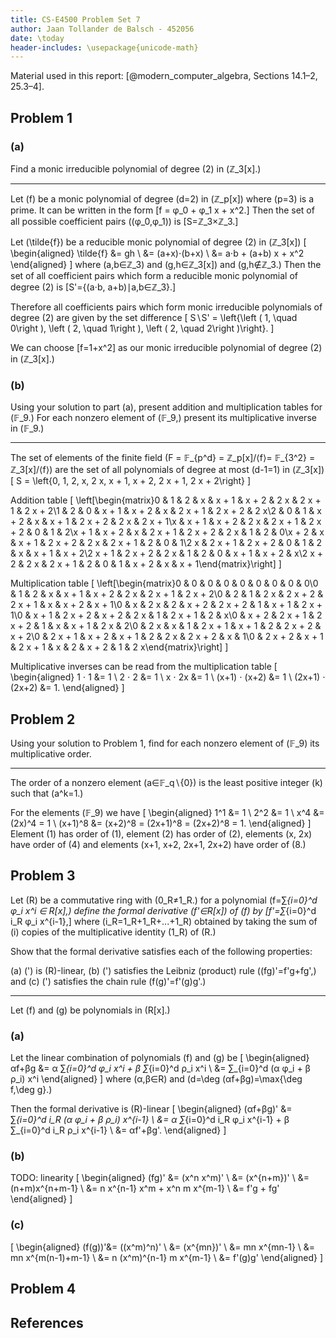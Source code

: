 ```yaml
---
title: CS-E4500 Problem Set 7
author: Jaan Tollander de Balsch - 452056
date: \today
header-includes: \usepackage{unicode-math}
---
```

Material used in this report: [@modern_computer_algebra, Sections 14.1–2, 25.3–4].

## Problem 1
### (a)
Find a monic irreducible polynomial of degree \(2\) in \(ℤ_3[x].\)

---

Let \(f\) be a monic polynomial of degree \(d=2\) in \(ℤ_p[x]\) where \(p=3\) is a prime. It can be written in the form \[f = φ_0 + φ_1 x + x^2.\] Then the set of all possible coefficient pairs \((φ_0,φ_1)\) is \[S=ℤ_3×ℤ_3.\]

Let \(\tilde{f}\) be a reducible monic polynomial of degree \(2\) in \(ℤ_3[x]\)
\[
\begin{aligned}
\tilde{f} &= gh \\
&= (a+x)⋅(b+x) \\
&= a⋅b + (a+b) x + x^2
\end{aligned}
\]
where \(a,b∈ℤ_3\) and \(g,h∈ℤ_3[x]\) and \(g,h∉ℤ_3.\) Then the set of all coefficient pairs which form a reducible monic polynomial of degree \(2\) is \[S'=\{(a⋅b, a+b)∣a,b∈ℤ_3\}.\]

Therefore all coefficients pairs which form monic irreducible polynomials of degree \(2\) are given by the set difference
\[
S∖S' = \left\{\left ( 1, \quad 0\right ), \left ( 2, \quad 1\right ), \left ( 2, \quad 2\right )\right\}.
\]

We can choose \[f=1+x^2\] as our monic irreducible polynomial of degree \(2\) in \(ℤ_3[x].\)


### (b)
Using your solution to part (a), present addition and multiplication tables for \(𝔽_9.\) For each nonzero element of \(𝔽_9,\) present its multiplicative inverse in \(𝔽_9.\)

---

The set of elements of the finite field \(F = 𝔽_{p^d} = ℤ_p[x]/⟨f⟩= 𝔽_{3^2} = ℤ_3[x]/⟨f⟩\) are the set of all polynomials of degree at most \(d-1=1\) in \(ℤ_3[x]\)
\[
S = \left\{0, 1, 2, x, 2 x, x + 1, x + 2, 2 x + 1, 2 x + 2\right\}
\]

Addition table
\[
\left[\begin{matrix}0 & 1 & 2 & x & x + 1 & x + 2 & 2 x & 2 x + 1 & 2 x + 2\\1 & 2 & 0 & x + 1 & x + 2 & x & 2 x + 1 & 2 x + 2 & 2 x\\2 & 0 & 1 & x + 2 & x & x + 1 & 2 x + 2 & 2 x & 2 x + 1\\x & x + 1 & x + 2 & 2 x & 2 x + 1 & 2 x + 2 & 0 & 1 & 2\\x + 1 & x + 2 & x & 2 x + 1 & 2 x + 2 & 2 x & 1 & 2 & 0\\x + 2 & x & x + 1 & 2 x + 2 & 2 x & 2 x + 1 & 2 & 0 & 1\\2 x & 2 x + 1 & 2 x + 2 & 0 & 1 & 2 & x & x + 1 & x + 2\\2 x + 1 & 2 x + 2 & 2 x & 1 & 2 & 0 & x + 1 & x + 2 & x\\2 x + 2 & 2 x & 2 x + 1 & 2 & 0 & 1 & x + 2 & x & x + 1\end{matrix}\right]
\]

Multiplication table
\[
\left[\begin{matrix}0 & 0 & 0 & 0 & 0 & 0 & 0 & 0 & 0\\0 & 1 & 2 & x & x + 1 & x + 2 & 2 x & 2 x + 1 & 2 x + 2\\0 & 2 & 1 & 2 x & 2 x + 2 & 2 x + 1 & x & x + 2 & x + 1\\0 & x & 2 x & 2 & x + 2 & 2 x + 2 & 1 & x + 1 & 2 x + 1\\0 & x + 1 & 2 x + 2 & x + 2 & 2 x & 1 & 2 x + 1 & 2 & x\\0 & x + 2 & 2 x + 1 & 2 x + 2 & 1 & x & x + 1 & 2 x & 2\\0 & 2 x & x & 1 & 2 x + 1 & x + 1 & 2 & 2 x + 2 & x + 2\\0 & 2 x + 1 & x + 2 & x + 1 & 2 & 2 x & 2 x + 2 & x & 1\\0 & 2 x + 2 & x + 1 & 2 x + 1 & x & 2 & x + 2 & 1 & 2 x\end{matrix}\right]
\]

Multiplicative inverses can be read from the multiplication table
\[
\begin{aligned}
1 ⋅ 1 &= 1 \\
2 ⋅ 2 &= 1 \\
x ⋅ 2x &= 1 \\
(x+1) ⋅ (x+2) &= 1 \\
(2x+1) ⋅ (2x+2) &= 1.
\end{aligned}
\]


## Problem 2
Using your solution to Problem 1, find for each nonzero element of \(𝔽_9\) its multiplicative order.

---

The order of a nonzero element \(a∈𝔽_q∖\{0\}\) is the least positive integer \(k\) such that \(a^k=1.\)

For the elements \(𝔽_9\) we have
\[
\begin{aligned}
1^1 &= 1 \\
2^2 &= 1 \\
x^4 &= (2x)^4 = 1 \\
(x+1)^8 &= (x+2)^8 = (2x+1)^8 = (2x+2)^8 = 1.
\end{aligned}
\]
Element \(1\) has order of \(1\), element \(2\) has order of \(2\), elements \(x, 2x\) have order of \(4\) and elements \(x+1, x+2, 2x+1, 2x+2\) have order of \(8.\)


## Problem 3
Let \(R\) be a commutative ring with \(0_R≠1_R.\) for a polynomial \(f=∑_{i=0}^d φ_i x^i ∈ R[x],\) define the *formal derivative* \(f'∈R[x]\) of \(f\) by \[f'=∑_{i=0}^d i_R φ_i x^{i-1},\] where \(i_R=1_R+1_R+...+1_R\) obtained by taking the sum of \(i\) copies of the multiplicative identity \(1_R\) of \(R.\)

Show that the formal derivative satisfies each of the following properties:

(a) \('\) is \(R\)-linear,
(b) \('\) satisfies the Leibniz (product) rule \((fg)'=f'g+fg',\) and
(c) \('\) satisfies the chain rule \(f(g)'=f'(g)g'.\)

---

Let \(f\) and \(g\) be polynomials in \(R[x].\)

### (a)
Let the linear combination of polynomials \(f\) and \(g\) be
\[
\begin{aligned}
αf+βg &= α ∑_{i=0}^d φ_i x^i + β ∑_{i=0}^d ρ_i x^i \\
&= ∑_{i=0}^d (α φ_i + β ρ_i) x^i
\end{aligned}
\]
where \(α,β∈R\) and \(d=\deg (αf+βg)=\max\{\deg f,\deg g\}.\)

Then the formal derivative is \(R\)-linear
\[
\begin{aligned}
(αf+βg)' &= ∑_{i=0}^d i_R (α φ_i + β ρ_i) x^{i-1} \\
&= α ∑_{i=0}^d i_R φ_i x^{i-1} + β ∑_{i=0}^d i_R ρ_i x^{i-1} \\
&= αf'+βg'.
\end{aligned}
\]

### (b)
TODO: linearity
\[
\begin{aligned}
(fg)' &= (x^n x^m)' \\
&= (x^{n+m})' \\
&= (n+m)x^{n+m-1} \\
&= n x^{n-1} x^m + x^n m x^{m-1} \\
&= f'g + fg'
\end{aligned}
\]

### (c)
\[
\begin{aligned}
(f(g))'&= ((x^m)^n)' \\
&= (x^{mn})' \\
&= mn x^{mn-1} \\
&= mn x^{m(n-1)+m-1} \\
&= n (x^m)^{n-1} m x^{m-1} \\
&= f'(g)g'
\end{aligned}
\]


## Problem 4
## References
